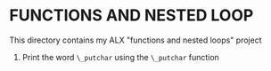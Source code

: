 # FUNCTIONS AND NESTED LOOP
This directory contains my ALX "functions and nested loops" project
 1. Print the word `\_putchar` using the `\_putchar` function
